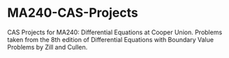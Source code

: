 # MA240-CAS-Projects
CAS Projects for MA240: Differential Equations at Cooper Union. Problems taken from the 8th edition of Differential Equations with Boundary Value Problems by Zill and Cullen.
